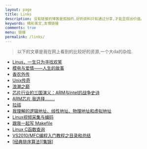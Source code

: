 ```yaml
---
layout: page
title: Links
description: 没有链接的博客是孤独的,好的资料只有通过分享,才能显现出价值。
keywords: 精彩美文,友情链接
comments: true
menu: 链接
permalink: /links/
---
```


> 以下的文章是我在网上看到的比较好的资源,一个大da的杂烩.


* [Linus，一生只为寻找欢笑](https://zhuanlan.zhihu.com/p/19796979?columnSlug=mactalk)
* [模电与爱情——人生的故事](http://bbs.eeworld.com.cn/thread-450923-1-1.html)
* [香农外传](http://blog.sciencenet.cn/blog-453322-978153.html)
* [Unix传奇](http://coolshell.cn/articles/2322.html)
* [浪潮之巅](http://bbs.eeworld.com.cn/forum.php?mod=viewthread&tid=75488&highlight=%C0%CB%B3%B1%D6%AE%E1%DB)
* [芯片行业的三国演义：ARM与Intel的战争史诗](http://blog.renren.com/share/1496246006/14710645985)
* [ARM芯片,我选择........](http://www.360doc.com/content/16/0215/21/30583198_534855052.shtml)
* [拉祜](http://wentao1213.com)
* [我理解的逻辑地址、线性地址、物理地址和虚拟地址](http://bbs.chinaunix.net/thread-2083672-1-1.html)
* [Linux视频采集与编码](http://blog.csdn.net/zgyulongfei/article/details/7526249)
* [跟我一起写 Makefile](http://blog.csdn.net/haoel/article/details/2886/)
* [Linux C函数查询](http://www.iteedu.com/os/linux/linuxprgm/linuxcfunctions/interface/accept.php)
* [VS2010/MFC编程入门教程之目录和总结](http://blog.csdn.net/s12244315/article/details/50913539)
* [[经典排序算法][集锦] ](http://www.cnblogs.com/kkun/archive/2011/11/23/2260312.html)
